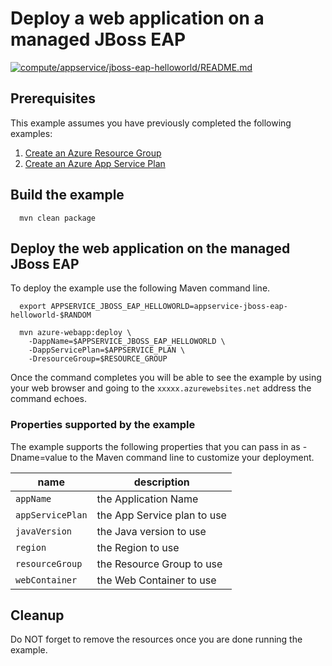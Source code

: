 
# Deploy a web application on a managed JBoss EAP

[![compute/appservice/jboss-eap-helloworld/README.md](https://github.com/Azure-Samples/java-on-azure-examples/actions/workflows/compute_appservice_jboss-eap-helloworld_README_md.yml/badge.svg)](https://github.com/Azure-Samples/java-on-azure-examples/actions/workflows/compute_appservice_jboss-eap-helloworld_README_md.yml)

## Prerequisites

This example assumes you have previously completed the following examples:

1. [Create an Azure Resource Group](../../../general/group/create/README.md)
1. [Create an Azure App Service Plan](../create-plan/README.md)

<!-- workflow.cron(0 14 * * 1) -->
<!-- workflow.include(../create-plan/README.md) -->

## Build the example

<!-- workflow.run() 

cd compute/appservice/jboss-eap-helloworld

  -->

````shell
  mvn clean package
````

## Deploy the web application on the managed JBoss EAP

To deploy the example use the following Maven command line.

````shell
  export APPSERVICE_JBOSS_EAP_HELLOWORLD=appservice-jboss-eap-helloworld-$RANDOM

  mvn azure-webapp:deploy \
    -DappName=$APPSERVICE_JBOSS_EAP_HELLOWORLD \
    -DappServicePlan=$APPSERVICE_PLAN \
    -DresourceGroup=$RESOURCE_GROUP
````

<!-- workflow.run()

sleep 60
cd ../../..

  -->

<!-- workflow.directOnly() 

export RESULT=$(az webapp show --resource-group $RESOURCE_GROUP --name $APPSERVICE_JBOSS_EAP_HELLOWORLD --output tsv --query state)
if [[ "$RESULT" != Running ]]; then
  echo 'Web application is NOT running'
  az group delete --name $RESOURCE_GROUP --yes || true
  exit 1
fi

export URL=https://$(az webapp show --resource-group $RESOURCE_GROUP --name $APPSERVICE_JBOSS_EAP_HELLOWORLD --output tsv --query defaultHostName)
export RESULT=$(curl $URL)

az group delete --name $RESOURCE_GROUP --yes || true

if [[ "$RESULT" != *"Hello World"* ]]; then
  echo "Response did not contain 'Hello World'"
  exit 1
fi

  -->

Once the command completes you will be able to see the example by using your 
web browser and going to the ```xxxxx.azurewebsites.net``` address the command
echoes.

### Properties supported by the example

The example supports the following properties that you can pass in as
-Dname=value to the Maven command line to customize your deployment.

| name                   | description                  |
|------------------------|------------------------------|
| `appName`              | the Application Name         |
| `appServicePlan`       | the App Service plan to use  |
| `javaVersion`          | the Java version to use      |
| `region`               | the Region to use            |
| `resourceGroup`        | the Resource Group to use    |
| `webContainer`         | the Web Container to use     |

## Cleanup

Do NOT forget to remove the resources once you are done running the example.
